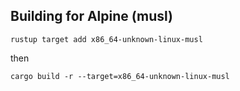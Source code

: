 ## Building for Alpine (musl)

`rustup target add x86_64-unknown-linux-musl`

then

`cargo build -r --target=x86_64-unknown-linux-musl`